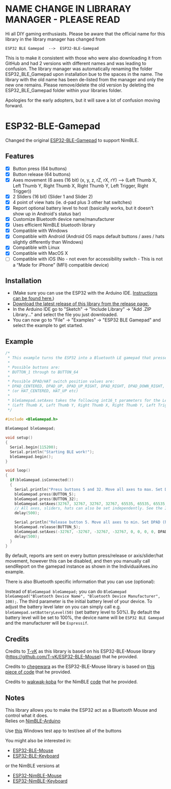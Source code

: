 # NAME CHANGE IN LIBRARAY MANAGER - PLEASE READ
Hi all DIY gaming enthusiasts.
Please be aware that the official name for this library in the library manager has changed from
	
	ESP32 BLE Gamepad  -->  ESP32-BLE-Gamepad

This is to make it consistent with those who were also downloading it from GitHub and had 2 versions with different names and was leading to confusion.
The library manager was automatically renaming the folder ESP32_BLE_Gamepad upon installation bue to the spaces in the name. The library with the old name has been de-listed from the manager and only the new one remains.
Please remove/delete the old version by deleting the ESP32_BLE_Gamepad folder within your libraries folder.

Apologies for the early adopters, but it will save a lot of confusion moving forward.

# ESP32-BLE-Gamepad

Changed the original [ESP32-BLE-Gamepad](https://github.com/lemmingDev/ESP32-BLE-Gamepad) to support NimBLE.

## Features

 - [x] Button press (64 buttons)
 - [x] Button release (64 buttons)
 - [x] Axes movement (6 axes (16 bit) (x, y, z, rZ, rX, rY) --> (Left Thumb X, Left Thumb Y, Right Thumb X, Right Thumb Y, Left Trigger, Right Trigger))
 - [x] 2 Sliders (16 bit) (Slider 1 and Slider 2)
 - [x] 4 point of view hats (ie. d-pad plus 3 other hat switches)
 - [x] Report optional battery level to host (basically works, but it doesn't show up in Android's status bar)
 - [x] Customize Bluetooth device name/manufacturer
 - [x] Uses efficient NimBLE bluetooth library
 - [x] Compatible with Windows
 - [x] Compatible with Android (Android OS maps default buttons / axes / hats slightly differently than Windows)
 - [x] Compatible with Linux
 - [x] Compatible with MacOS X
 - [ ] Compatible with iOS (No - not even for accessibility switch - This is not a “Made for iPhone” (MFI) compatible device)

## Installation
- (Make sure you can use the ESP32 with the Arduino IDE. [Instructions can be found here.](https://github.com/espressif/arduino-esp32#installation-instructions))
- [Download the latest release of this library from the release page.](https://github.com/lemmingDev/ESP32-BLE-Gamepad/releases)
- In the Arduino IDE go to "Sketch" -> "Include Library" -> "Add .ZIP Library..." and select the file you just downloaded.
- You can now go to "File" -> "Examples" -> "ESP32 BLE Gamepad" and select the example to get started.

## Example

``` C++
/*
 * This example turns the ESP32 into a Bluetooth LE gamepad that presses buttons and moves axis
 * 
 * Possible buttons are:
 * BUTTON_1 through to BUTTON_64 
 * 
 * Possible DPAD/HAT switch position values are: 
 * DPAD_CENTERED, DPAD_UP, DPAD_UP_RIGHT, DPAD_RIGHT, DPAD_DOWN_RIGHT, DPAD_DOWN, DPAD_DOWN_LEFT, DPAD_LEFT, DPAD_UP_LEFT
 * (or HAT_CENTERED, HAT_UP etc)
 *
 * bleGamepad.setAxes takes the following int16_t parameters for the Left/Right Thumb X/Y, uint16_t for the Left/Right Triggers plus slider1 and slider2, and hat switch position as above: 
 * (Left Thumb X, Left Thumb Y, Right Thumb X, Right Thumb Y, Left Trigger, Right Trigger, Hat switch positions (hat1, hat2, hat3, hat4));
 */
 
#include <BleGamepad.h> 

BleGamepad bleGamepad;

void setup() 
{
  Serial.begin(115200);
  Serial.println("Starting BLE work!");
  bleGamepad.begin();
}

void loop() 
{
  if(bleGamepad.isConnected()) 
  {
    Serial.println("Press buttons 5 and 32. Move all axes to max. Set DPAD (hat 1) to down right.");
    bleGamepad.press(BUTTON_5);
    bleGamepad.press(BUTTON_32);
    bleGamepad.setAxes(32767, 32767, 32767, 32767, 65535, 65535, 65535, 65535, DPAD_DOWN_RIGHT); //(can also optionally set hat2/3/4 after DPAD/hat1 as seen below)
    // All axes, sliders, hats can also be set independently. See the IndividualAxes.ino example
	delay(500);

    Serial.println("Release button 5. Move all axes to min. Set DPAD (hat 1) to centred.");
    bleGamepad.release(BUTTON_5);
    bleGamepad.setAxes(-32767, -32767, -32767, -32767, 0, 0, 0, 0, DPAD_CENTERED, HAT_CENTERED, HAT_CENTERED, HAT_CENTERED);
    delay(500);
  }
}
```
By default, reports are sent on every button press/release or axis/slider/hat movement, however this can be disabled, and then you manually call sendReport on the gamepad instance as shown in the IndividualAxes.ino example.

There is also Bluetooth specific information that you can use (optional):

Instead of `BleGamepad bleGamepad;` you can do `BleGamepad bleGamepad("Bluetooth Device Name", "Bluetooth Device Manufacturer", 100);`.
The third parameter is the initial battery level of your device. To adjust the battery level later on you can simply call e.g.  `bleGamepad.setBatteryLevel(50)` (set battery level to 50%).
By default the battery level will be set to 100%, the device name will be `ESP32 BLE Gamepad` and the manufacturer will be `Espressif`.


## Credits
Credits to [T-vK](https://github.com/T-vK) as this library is based on his ESP32-BLE-Mouse library (https://github.com/T-vK/ESP32-BLE-Mouse) that he provided.

Credits to [chegewara](https://github.com/chegewara) as the ESP32-BLE-Mouse library is based on [this piece of code](https://github.com/nkolban/esp32-snippets/issues/230#issuecomment-473135679) that he provided.

Credits to [wakwak-koba](https://github.com/wakwak-koba) for the NimBLE [code](https://github.com/wakwak-koba/ESP32-NimBLE-Gamepad) that he provided.

## Notes
This library allows you to make the ESP32 act as a Bluetooth Mouse and control what it does.  
Relies on [NimBLE-Arduino](https://github.com/h2zero/NimBLE-Arduino)

Use [this](http://www.planetpointy.co.uk/joystick-test-application/) Windows test app to test/see all of the buttons

You might also be interested in:
- [ESP32-BLE-Mouse](https://github.com/T-vK/ESP32-BLE-Mouse)
- [ESP32-BLE-Keyboard](https://github.com/T-vK/ESP32-BLE-Keyboard)

or the NimBLE versions at

- [ESP32-NimBLE-Mouse](https://github.com/wakwak-koba/ESP32-NimBLE-Mouse)
- [ESP32-NimBLE-Keyboard](https://github.com/wakwak-koba/ESP32-NimBLE-Keyboard)

